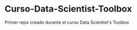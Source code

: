 Curso-Data-Scientist-Toolbox
============================

Primer repo creado durante el curso Data Scientist's Toolbox
